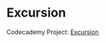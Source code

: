 <h1>Excursion</h1>
<p>Codecademy Project: 
<a href="https://mypage-solutions.github.io/Excursion/">Excursion</a>
</p>
